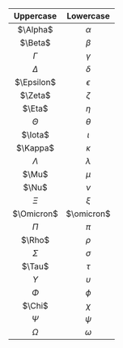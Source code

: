 |Uppercase|Lowercase|
|:--:|:--:|
|$\Alpha$|$\alpha$|
|$\Beta$|$\beta$|
|$\Gamma$|$\gamma$|
|$\Delta$|$\delta$|
|$\Epsilon$|$\epsilon$|
|$\Zeta$|$\zeta$|
|$\Eta$|$\eta$|
|$\Theta$|$\theta$|
|$\Iota$|$\iota$|
|$\Kappa$|$\kappa$|
|$\Lambda$|$\lambda$|
|$\Mu$|$\mu$|
|$\Nu$|$\nu$|
|$\Xi$|$\xi$|
|$\Omicron$|$\omicron$|
|$\Pi$|$\pi$|
|$\Rho$|$\rho$|
|$\Sigma$|$\sigma$|
|$\Tau$|$\tau$|
|$\Upsilon$|$\upsilon$|
|$\Phi$|$\phi$|
|$\Chi$|$\chi$|
|$\Psi$|$\psi$|
|$\Omega$|$\omega$|


















